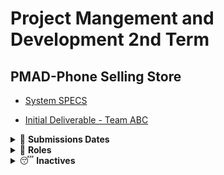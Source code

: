 # Project Mangement and Development 2nd Term <br>
## PMAD-Phone Selling Store  <br>

- [System SPECS](https://docs.google.com/document/d/1Ur4PCUlyhYJOwgS4hZuPDtuZ0oHuWfYwxI5vwbGv5Nw/edit)

- [Initial Deliverable - Team ABC](https://docs.google.com/document/d/1nlwmobhwWwfmnKpBaGAGO74DM5R5EIDxT5Hg-S86OZ0/edit)

<details>
    <summary> 📑 <b>Submissions Dates</b></summary><br/>
  
| Submission | Submission Date | Status |
| :---         |     :---:      |          ---: |
| [Main System](https://vle.dmu.ac.uk/webapps/turn-plgnhndl-bb_bb60/links/submit.jsp?course_id=_601351_1&content_id=_5389889_1&tii_assign_id=14486785&orig_id=_5389889_1)   | 25-Mar-2022     | <ul><li>[ ] Completed </li></ul>   |
| [Final report](https://vle.dmu.ac.uk/webapps/turn-plgnhndl-bb_bb60/links/submit.jsp?course_id=_601351_1&content_id=_5389894_1&tii_assign_id=14486799&orig_id=_5389894_1)     | 08-Apr-2022       | <ul><li>[ ] Completed </li></ul>      |

</details>
  
<details>
    <summary> 🙆 <b>Roles</b></summary><br/>
  
| User | Their DB |
| --- | --- |
| [Ethan Frizzell](https://github.com/Frizzle15) | Phones Management |
| [Luke Lydiatt](https://github.com/LLydiatt) | Staff Management |
| [Mahammad Talha](https://github.com/Talhamemon25) | Customer Management |
| [Syed Naqvi ](https://github.com/No3Mc) | Stock Management |

  </details>

<details>
    <summary> 😴 <b>Inactives</b></summary><br/>

  
| User | Their DB |
| --- | --- |
| Aqeel Ahmed | Supplier management |
| Kye Staples | Order Management |
  
  </details>
  
